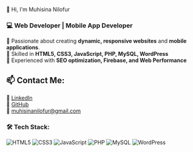 👋 Hi, I'm Muhisina Nilofur  
### 💻 Web Developer | Mobile App Developer  

🚀 Passionate about creating **dynamic, responsive websites** and **mobile applications**.  
🔹 Skilled in **HTML5, CSS3, JavaScript, PHP, MySQL, WordPress**  
🔹 Experienced with **SEO optimization, Firebase, and Web Performance** 

## 📫 Contact Me:  
💼 [LinkedIn](www.linkedin.com/in/muhisina-nilofur)  
🐙 [GitHub](https://github.com/muhisina123)  
📧 muhisinanilofur@gmail.com


### 🛠 Tech Stack:

![HTML5](https://img.shields.io/badge/HTML5-E34F26?style=flat&logo=html5&logoColor=white)
![CSS3](https://img.shields.io/badge/CSS3-1572B6?style=flat&logo=css3&logoColor=white)
![JavaScript](https://img.shields.io/badge/JavaScript-F7DF1E?style=flat&logo=javascript&logoColor=black)
![PHP](https://img.shields.io/badge/PHP-777BB4?style=flat&logo=php&logoColor=white)
![MySQL](https://img.shields.io/badge/MySQL-4479A1?style=flat&logo=mysql&logoColor=white)
![WordPress](https://img.shields.io/badge/WordPress-21759B?style=flat&logo=wordpress&logoColor=white)

